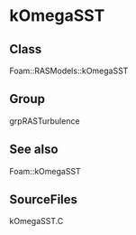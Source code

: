 # kOmegaSST 
## Class
Foam::RASModels::kOmegaSST

## Group
grpRASTurbulence

## See also
Foam::kOmegaSST

## SourceFiles
kOmegaSST.C

